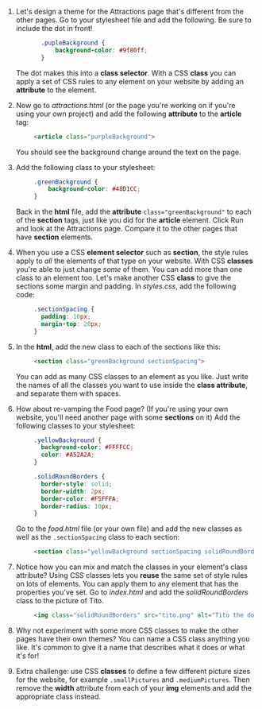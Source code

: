 1. Let's design a theme for the Attractions page that's different from the other pages. Go to your stylesheet file and add the following. Be sure to include the dot in front!
   ```css
          .pupleBackground {
              background-color: #9f80ff;
          }
   ```
   The dot makes this into a **class selector**. With a CSS **class** you can apply a set of CSS rules to any element on your website by adding an **attribute** to the element.

2. Now go to _attractions.html_ \(or the page you're working on if you're using your own project\) and add the following **attribute** to the **article** tag:

   ```html
        <article class="purpleBackground">
   ```
   You should see the background change around the text on the page.

3. Add the following class to your stylesheet:

   ```css
        .greenBackground {
            background-color: #48D1CC;
        }
   ```

   Back in the **html** file, add the **attribute** `class="greenBackground"` to each of the **section** tags, just like you did for the **article** element. Click Run and look at the Attractions page. Compare it to the other pages that have **section** elements.

4. When you use a CSS **element selector** such as **section**, the style rules apply to _all_ the elements of that type on your website. With CSS **classes** you're able to just change _some_ of them. You can add more than one class to an element too. Let's make another CSS **class** to give the sections some margin and padding. In _styles.css_, add the following code:
   ```css
        .sectionSpacing {
          padding: 10px;
          margin-top: 20px;
        }
   ```
5. In the **html**, add the new class to each of the sections like this:
   ```html
        <section class="greenBackground sectionSpacing">
   ```
   You can add as many CSS classes to an element as you like. Just write the names of all the classes you want to use inside the **class attribute**, and separate them with spaces.

6. How about re-vamping the Food page? \(If you're using your own website, you'll need another page with some **sections** on it\) Add the following classes to your stylesheet:

   ```css
        .yellowBackground {
          background-color: #FFFFCC;
          color: #A52A2A;
        }

        .solidRoundBorders {
          border-style: solid;
          border-width: 2px;
          border-color: #F5FFFA;
          border-radius: 10px;
        }
   ```

   Go to the _food.html_ file \(or your own file\) and add the new classes as well as the `.sectionSpacing` class to each section:

   ```html
        <section class="yellowBackground sectionSpacing solidRoundBorders">
   ```

7. Notice how you can mix and match the classes in your element's class attribute? Using CSS classes lets you **reuse** the same set of style rules on lots of elements. You can apply them to any element that has the properties you've set. Go to _index.html_ and add the _solidRoundBorders_ class to the picture of Tito.

   ```html
        <img class="solidRoundBorders" src="tito.png" alt="Tito the dog" width="100px">
   ```

8. Why not experiment with some more CSS classes to make the other pages have their own themes? You can name a CSS class anything you like. It's common to give it a name that describes what it does or what it's for!

9. Extra challenge: use CSS **classes** to define a few different picture sizes for the website, for example `.smallPictures` and `.mediumPictures`. Then remove the **width** attribute from each of your **img** elements and add the appropriate class instead.